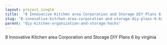 ```yaml
---
layout: project_single
title:  "8 Innovative Kitchen area Corporation and Storage DIY Plans 6 by virginia"
slug: "8-innovative-kitchen-area-corporation-and-storage-diy-plans-6-by-virginia"
parent: "diy-kitchen-organization-and-storage-hacks"
---
```

8 Innovative Kitchen area Corporation and Storage DIY Plans 6 by virginia